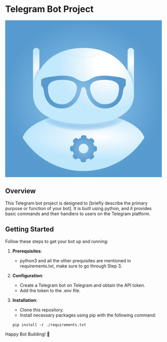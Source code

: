 <!-- # telegramBot1

<b>This is a simple telegram-bot.</b>


<h1>create a .env file with :</h1> <br>
bot_token = {token_number} <br>
bot_username = {bot_username} <br>

be sure to check the requirements.txt so that you don't miss the required packages. -->


# Telegram Bot Project

![Telegram Bot Logo](bot_logo.png)

## Overview

This Telegram bot project is designed to [briefly describe the primary purpose or function of your bot]. It is built using python, and it provides basic commands and their handlers to users on the Telegram platform.

## Getting Started

Follow these steps to get your bot up and running:

1. **Prerequisites**: 
    - python3 and all the other prequisites are mentioned in requirements.txt, make sure to go through Step 3.

2. **Configuration**:
    - Create a Telegram bot on Telegram and obtain the API token.
    - Add the token to the .env file.

3. **Installation**:
    - Clone this repository.
    - Install necessary packages using pip with the following command:
    ```
    pip install -r ./requirements.txt
    ```

Happy Bot Building! 🤖
